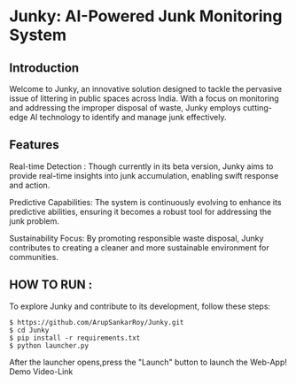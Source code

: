 # Junky: AI-Powered Junk Monitoring System

## Introduction
Welcome to Junky, an innovative solution designed to tackle the pervasive issue of littering in public spaces across India. With a focus on monitoring and addressing the improper disposal of waste, Junky employs cutting-edge AI technology to identify and manage junk effectively.

## Features
Real-time Detection : Though currently in its beta version, Junky aims to provide real-time insights into junk accumulation, enabling swift response and action.

Predictive Capabilities: The system is continuously evolving to enhance its predictive abilities, ensuring it becomes a robust tool for addressing the junk problem.

Sustainability Focus: By promoting responsible waste disposal, Junky contributes to creating a cleaner and more sustainable environment for communities.

## HOW TO RUN :
To explore Junky and contribute to its development, follow these steps:

```
$ https://github.com/ArupSankarRoy/Junky.git
$ cd Junky
$ pip install -r requirements.txt
$ python launcher.py

```
After the launcher opens,press the "Launch" button to launch the Web-App!
Demo Video-Link
